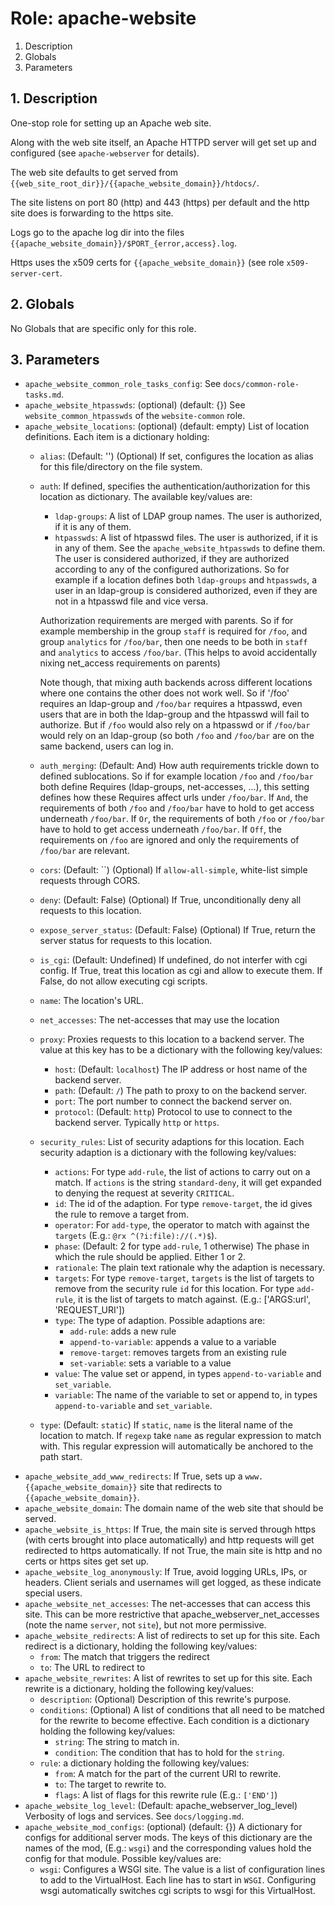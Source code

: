 # Role: apache-website



1. Description
2. Globals
3. Parameters



## 1. Description

One-stop role for setting up an Apache web site.

Along with the web site itself, an Apache HTTPD server will get set up and
configured (see `apache-webserver` for details).

The web site defaults to get served from `{{web_site_root_dir}}/{{apache_website_domain}}/htdocs/`.

The site listens on port 80 (http) and 443 (https) per default and the
http site does is forwarding to the https site.

Logs go to the apache log dir into the files `{{apache_website_domain}}/$PORT_{error,access}.log`.

Https uses the x509 certs for `{{apache_website_domain}}` (see role `x509-server-cert`.



## 2. Globals

No Globals that are specific only for this role.



## 3. Parameters
* `apache_website_common_role_tasks_config`: See `docs/common-role-tasks.md`.
* `apache_website_htpasswds`: (optional) (default: {}) See `website_common_htpasswds`
  of the `website-common` role.
* `apache_website_locations`: (optional) (default: empty) List of location
  definitions. Each item is a dictionary holding:
   * `alias`: (Default: '') (Optional) If set, configures the location as alias
     for this file/directory on the file system.
   * `auth`: If defined, specifies the authentication/authorization for this
     location as dictionary. The available key/values are:
     * `ldap-groups`: A list of LDAP group names. The user is authorized, if it
       is any of them.
     * `htpasswds`: A list of htpasswd files. The user is authorized, if it is
       in any of them. See the `apache_website_htpasswds` to define them.
     The user is considered authorized, if they are authorized according to any
     of the configured authorizations. So for example if a location defines both
     `ldap-groups` and `htpasswds`, a user in an ldap-group is considered
     authorized, even if they are not in a htpasswd file and vice versa.

     Authorization requirements are merged with parents. So if for example
     membership in the group `staff` is required for `/foo`, and group
     `analytics` for `/foo/bar`, then one needs to be both in `staff` and
     `analytics` to access `/foo/bar`. (This helps to avoid accidentally nixing
     net_access requirements on parents)

     Note though, that mixing auth backends across different locations where one
     contains the other does not work well. So if '/foo' requires an ldap-group
     and `/foo/bar` requires a htpasswd, even users that are in both the
     ldap-group and the htpasswd will fail to authorize. But if `/foo` would
     also rely on a htpasswd or if `/foo/bar` would rely on an ldap-group (so
     both `/foo` and `/foo/bar` are on the same backend, users can log in.
   * `auth_merging`: (Default: And) How auth requirements trickle down to
     defined sublocations. So if for example location `/foo` and `/foo/bar` both
     define Requires (ldap-groups, net-accesses, ...), this setting defines how
     these Requires affect urls under `/foo/bar`. If `And`, the requirements of
     both `/foo` and `/foo/bar` have to hold to get access underneath
     `/foo/bar`.  If `Or`, the requirements of both `/foo` or `/foo/bar` have to
     hold to get access underneath `/foo/bar`. If `Off`, the requirements on
     `/foo` are ignored and only the requirements of `/foo/bar` are relevant.
   * `cors`: (Default: ``) (Optional) If `allow-all-simple`, white-list simple
     requests through CORS.
   * `deny`: (Default: False) (Optional) If True, unconditionally deny
     all requests to this location.
   * `expose_server_status`: (Default: False) (Optional) If True, return the
     server status for requests to this location.
   * `is_cgi`: (Default: Undefined) If undefined, do not interfer with cgi
     config. If True, treat this location as cgi and allow to execute them. If
     False, do not allow executing cgi scripts.
   * `name`: The location's URL.
   * `net_accesses`: The net-accesses that may use the location
   * `proxy`: Proxies requests to this location to a backend
     server. The value at this key has to be a dictionary with the
     following key/values:
     * `host`: (Default: `localhost`) The IP address or host name of the backend
       server.
     * `path`: (Default: `/`) The path to proxy to on the backend server.
     * `port`: The port number to connect the backend server on.
     * `protocol`: (Default: `http`) Protocol to use to connect to the backend
       server. Typically `http` or `https`.
   * `security_rules`: List of security adaptions for this
     location. Each security adaption is a dictionary with the
     following key/values:
     * `actions`: For type `add-rule`, the list of actions to carry out on a
       match. If `actions` is the string `standard-deny`, it will get expanded
       to denying the request at severity `CRITICAL`.
     * `id`: The id of the adaption. For type `remove-target`, the id gives
       the rule to remove a target from.
     * `operator`: For `add-type`, the operator to match with against the
       `targets` (E.g.: `@rx ^(?i:file)://(.*)$`).
     * `phase`: (Default: 2 for type `add-rule`, 1 otherwise) The phase in which
       the rule should be applied. Either 1 or 2.
     * `rationale`: The plain text rationale why the adaption is necessary.
     * `targets`: For type `remove-target`, `targets` is the list of targets
       to remove from the security rule `id` for this location. For type
       `add-rule`, it is the list of targets to match against. (E.g.:
       ['ARGS:url', 'REQUEST_URI'])
     * `type`: The type of adaption. Possible adaptions are:
       * `add-rule`: adds a new rule
       * `append-to-variable`: appends a value to a variable
       * `remove-target`: removes targets from an existing rule
       * `set-variable`: sets a variable to a value
     * `value`: The value set or append, in types `append-to-variable` and
       `set_variable`.
     * `variable`: The name of the variable to set or append to, in types
       `append-to-variable` and `set_variable`.
   * `type`: (Default: `static`) If `static`, `name` is the literal
     name of the location to match. If `regexp` take `name` as
     regular expression to match with. This regular expression will
     automatically be anchored to the path start.
* `apache_website_add_www_redirects`: If True, sets up a
  `www.{{apache_website_domain}}` site that redirects to
  `{{apache_website_domain}}`.
* `apache_website_domain`: The domain name of the web site that should be served.
* `apache_website_is_https`: If True, the main site is served through
  https (with certs brought into place automatically) and http
  requests will get redirected to https automatically. If not True,
  the main site is http and no certs or https sites get set up.
* `apache_website_log_anonymously`: If True, avoid logging URLs, IPs,
  or headers. Client serials and usernames will get logged, as these
  indicate special users.
* `apache_website_net_accesses`: The net-accesses that can access this
  site. This can be more restrictive that
  apache_webserver_net_accesses (note the name `server`, not `site`),
  but not more permissive.
* `apache_website_redirects`: A list of redirects to set up for this
  site. Each redirect is a dictionary, holding the following
  key/values:
  * `from`: The match that triggers the redirect
  * `to`: The URL to redirect to
* `apache_website_rewrites`: A list of rewrites to set up for this
  site. Each rewrite is a dictionary, holding the following
  key/values:
  * `description`: (Optional) Description of this rewrite's purpose.
  * `conditions`: (Optional) A list of conditions that all need to be
    matched for the rewrite to become effective. Each condition is a
    dictionary holding the following key/values:
    * `string`: The string to match in.
    * `condition`: The condition that has to hold for the `string`.
  * `rule`: a dictionary holding the following key/values:
    * `from`: A match for the part of the current URI to rewrite.
    * `to`: The target to rewrite to.
    * `flags`: A list of flags for this rewrite rule (E.g.: `['END']`)
* `apache_website_log_level`: (Default: apache_webserver_log_level) Verbosity of
  logs and services. See `docs/logging.md`.
* `apache_website_mod_configs`: (optional) (default: {}) A dictionary for
  configs for additional server mods. The keys of this dictionary are the names
  of the mod, (E.g.: `wsgi`) and the corresponding values hold the config for
  that module. Possible key/values are:
  * `wsgi`: Configures a WSGI site. The value is a list of configuration lines
    to add to the VirtualHost. Each line has to start in `WSGI`. Configuring
    wsgi automatically switches cgi scripts to wsgi for this VirtualHost.
